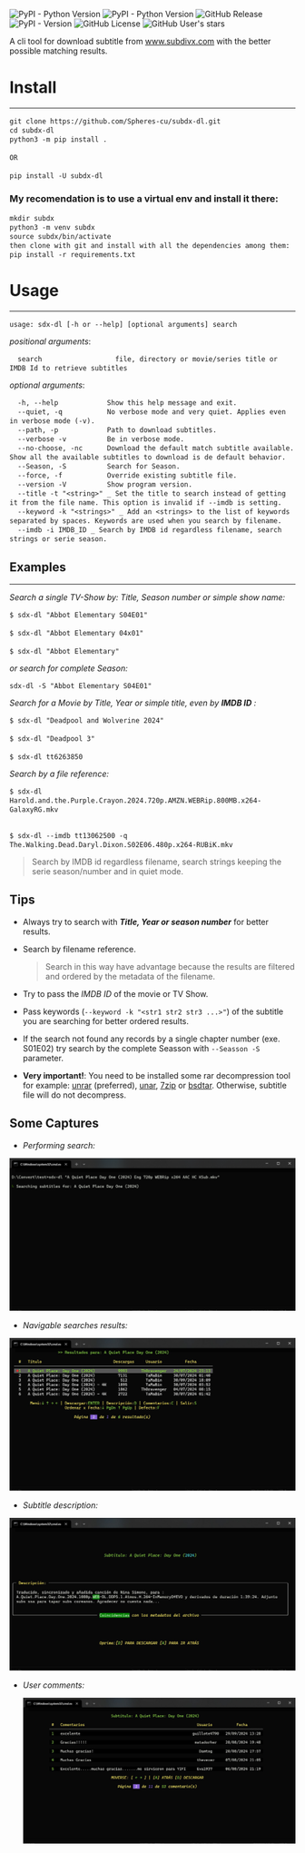 ![PyPI - Python Version](https://img.shields.io/pypi/dm/subdx-dl?link=https%3A%2F%2Fpypistats.org%2Fpackages%2Fsubdx-dl)
![PyPI - Python Version](https://img.shields.io/pypi/pyversions/subdx-dl)
![GitHub Release](https://img.shields.io/github/v/release/Spheres-cu/subdx-dl)
![PyPI - Version](https://img.shields.io/pypi/v/subdx-dl)
![GitHub License](https://img.shields.io/github/license/Spheres-cu/subdx-dl)
![GitHub User's stars](https://img.shields.io/github/stars/Spheres-cu)

A cli tool for download subtitle from www.subdivx.com with the better possible matching results.


# Install
-------
```
git clone https://github.com/Spheres-cu/subdx-dl.git
cd subdx-dl
python3 -m pip install .

OR

pip install -U subdx-dl

```

### My recomendation is to use a virtual env and install it there:

```
mkdir subdx
python3 -m venv subdx
source subdx/bin/activate
then clone with git and install with all the dependencies among them:
pip install -r requirements.txt

```

# Usage
-----

```
usage: sdx-dl [-h or --help] [optional arguments] search

```
_positional arguments_:

```
  search                  file, directory or movie/series title or IMDB Id to retrieve subtitles

```
_optional arguments_:

```
  -h, --help            Show this help message and exit.
  --quiet, -q           No verbose mode and very quiet. Applies even in verbose mode (-v).
  --path, -p            Path to download subtitles.
  --verbose -v          Be in verbose mode.
  --no-choose, -nc      Download the default match subtitle available. Show all the available subtitles to download is de default behavior.
  --Season, -S          Search for Season.
  --force, -f           Override existing subtitle file.
  --version -V          Show program version.
  --title -t "<string>" _ Set the title to search instead of getting it from the file name. This option is invalid if --imdb is setting. 
  --keyword -k "<strings>" _ Add an <strings> to the list of keywords separated by spaces. Keywords are used when you search by filename.
  --imdb -i IMDB_ID _ Search by IMDB id regardless filename, search strings or serie season.

```

## Examples
-----

_Search a single TV-Show by: Title, Season number or simple show name:_

```
$ sdx-dl "Abbot Elementary S04E01"

$ sdx-dl "Abbot Elementary 04x01"

$ sdx-dl "Abbot Elementary"
 ```
 
 _or search for complete  Season:_
 
 ```
 sdx-dl -S "Abbot Elementary S04E01"
 ```
 _Search for a Movie by Title, Year or simple title, even by __IMDB ID__ :_
 
 ```
$ sdx-dl "Deadpool and Wolverine 2024"

$ sdx-dl "Deadpool 3"

$ sdx-dl tt6263850
```
_Search by a file reference:_

```
$ sdx-dl Harold.and.the.Purple.Crayon.2024.720p.AMZN.WEBRip.800MB.x264-GalaxyRG.mkv

```
```

$ sdx-dl --imdb tt13062500 -q The.Walking.Dead.Daryl.Dixon.S02E06.480p.x264-RUBiK.mkv

```
  > Search by IMDB id regardless filename, search strings keeping the serie season/number and in quiet mode.

## Tips

- Always try to search with *__Title, Year or season number__* for better results.

- Search by filename reference.
  > Search in this way have advantage because the results are filtered and ordered by the metadata of the filename.

- Try to pass the *_IMDB ID_* of the movie or TV Show.

- Pass keywords (```--keyword -k "<str1 str2 str3 ...>"```) of the subtitle   you are searching for better ordered results.

- If the search not found any records by a single chapter number (exe. S01E02) try search by the complete Seasson with ``` --Seasson -S ``` parameter.

- **Very important!**: You need to be installed some rar decompression tool for example: [unrar](https://www.rarlab.com/) (preferred), [unar](https://theunarchiver.com/command-line), [7zip](https://www.7-zip.org/) or [bsdtar](https://github.com/libarchive/libarchive). Otherwise, subtitle file will do not decompress.

## Some Captures

- _Performing search:_
  
![Performing search](https://github.com/Spheres-cu/subdx-dl/blob/main/screenshots/screenshot01.png?raw=true)

- _Navigable searches results:_

![Navigable searches results](https://github.com/Spheres-cu/subdx-dl/blob/main/screenshots/screenshot02.jpg?raw=true)

- _Subtitle description:_

![Subtitle description](https://github.com/Spheres-cu/subdx-dl/blob/main/screenshots/screenshot03.jpg?raw=true)

- _User comments:_

  ![![Subtitle description]](https://github.com/Spheres-cu/subdx-dl/blob/main/screenshots/screenshot04.jpg?raw=true)


 
